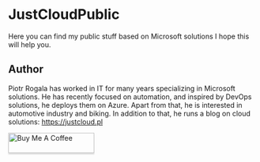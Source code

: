 # JustCloudPublic
Here you can find my public stuff based on Microsoft solutions I hope this will help you.

## Author
Piotr Rogala has worked in IT for many years specializing in Microsoft solutions. He has recently focused on automation, and inspired by DevOps solutions, he deploys them on Azure. Apart from that, he is interested in automotive industry and biking. In addition to that, he runs a blog on cloud solutions: https://justcloud.pl

<a href="https://www.buymeacoffee.com/gbraad" target="_blank"><img src="https://www.buymeacoffee.com/assets/img/custom_images/orange_img.png" alt="Buy Me A Coffee" style="height: 41px !important;width: 174px !important;box-shadow: 0px 3px 2px 0px rgba(190, 190, 190, 0.5) !important;-webkit-box-shadow: 0px 3px 2px 0px rgba(190, 190, 190, 0.5) !important;" ></a>
